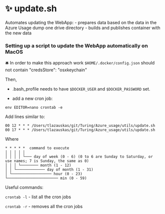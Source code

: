 # ✨ update.sh

Automates updating the WebApp:
    - prepares data based on the data in the Azure Usage dump one drive directory 
    - builds and publishes container with the new data

### Setting up a script to update the WebApp automatically on MacOS

🛎️ In order to make this approach work `$HOME/.docker/config.json` should not contain "credsStore": "osxkeychain"

Then,
- .bash_profile needs to have `$DOCKER_USER` and `$DOCKER_PASSWORD` set.

- add a new cron job:

```{bash}
env EDITOR=nano crontab -e
```

Add lines similar to:

```
00 12 * * * /Users/tlazauskas/git/Turing/Azure_usage/utils/update.sh
00 17 * * * /Users/tlazauskas/git/Turing/Azure_usage/utils/update.sh

```

Where
```
* * * * *  command to execute
│ │ │ │ │
│ │ │ │ └─── day of week (0 - 6) (0 to 6 are Sunday to Saturday, or use names; 7 is Sunday, the same as 0)
│ │ │ └──────── month (1 - 12)
│ │ └───────────── day of month (1 - 31)
│ └────────────────── hour (0 - 23)
└─────────────────────── min (0 - 59)
```

Useful commands:

`crontab -l` - list all the cron jobs

`crontab -r` - removes all the cron jobs

